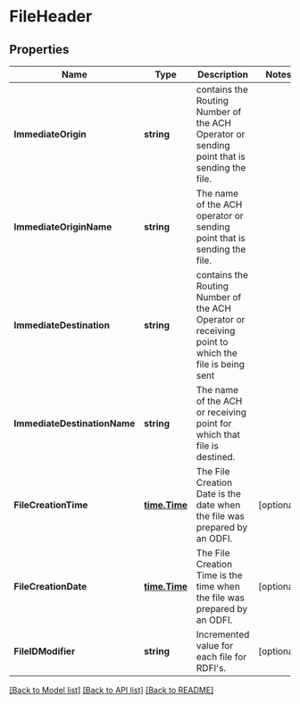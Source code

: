 # FileHeader

## Properties
Name | Type | Description | Notes
------------ | ------------- | ------------- | -------------
**ImmediateOrigin** | **string** | contains the Routing Number of the ACH Operator or sending point that is sending the file. | 
**ImmediateOriginName** | **string** | The name of the ACH operator or sending point that is sending the file. | 
**ImmediateDestination** | **string** | contains the Routing Number of the ACH Operator or receiving point to which the file is being sent | 
**ImmediateDestinationName** | **string** | The name of the ACH or receiving point for which that file is destined. | 
**FileCreationTime** | [**time.Time**](time.Time.md) | The File Creation Date is the date when the file was prepared by an ODFI. | [optional] 
**FileCreationDate** | [**time.Time**](time.Time.md) | The File Creation Time is the time when the file was prepared by an ODFI. | [optional] 
**FileIDModifier** | **string** | Incremented value for each file for RDFI&#39;s. | [optional] 

[[Back to Model list]](../README.md#documentation-for-models) [[Back to API list]](../README.md#documentation-for-api-endpoints) [[Back to README]](../README.md)


